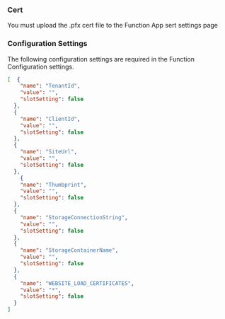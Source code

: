 ### Cert
You must upload the .pfx cert file to the Function App sert settings page

### Configuration Settings
The following configuration settings are required in the Function Configuration settings. 
```json
[  {
    "name": "TenantId",
    "value": "",
    "slotSetting": false
  },
  {
    "name": "ClientId",
    "value": "",
    "slotSetting": false
  },
  {
    "name": "SiteUrl",
    "value": "",
    "slotSetting": false
  },
    {
    "name": "Thumbprint",
    "value": "",
    "slotSetting": false
  },
  {
    "name": "StorageConnectionString",
    "value": "",
    "slotSetting": false
  },
  {
    "name": "StorageContainerName",
    "value": "",
    "slotSetting": false
  },
  {
    "name": "WEBSITE_LOAD_CERTIFICATES",
    "value": "*",
    "slotSetting": false
  }
]
```